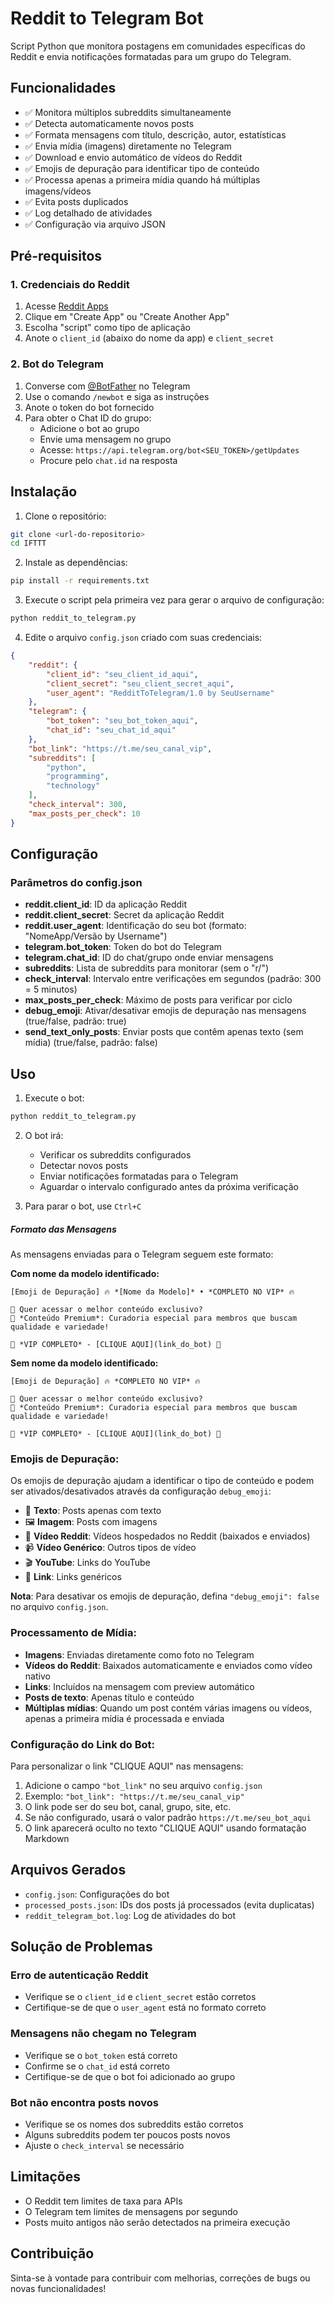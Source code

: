 # Reddit to Telegram Bot

Script Python que monitora postagens em comunidades específicas do Reddit e envia notificações formatadas para um grupo do Telegram.

## Funcionalidades

- ✅ Monitora múltiplos subreddits simultaneamente
- ✅ Detecta automaticamente novos posts
- ✅ Formata mensagens com título, descrição, autor, estatísticas
- ✅ Envia mídia (imagens) diretamente no Telegram
- ✅ Download e envio automático de vídeos do Reddit
- ✅ Emojis de depuração para identificar tipo de conteúdo
- ✅ Processa apenas a primeira mídia quando há múltiplas imagens/vídeos
- ✅ Evita posts duplicados
- ✅ Log detalhado de atividades
- ✅ Configuração via arquivo JSON

## Pré-requisitos

### 1. Credenciais do Reddit

1. Acesse [Reddit Apps](https://www.reddit.com/prefs/apps)
2. Clique em "Create App" ou "Create Another App"
3. Escolha "script" como tipo de aplicação
4. Anote o `client_id` (abaixo do nome da app) e `client_secret`

### 2. Bot do Telegram

1. Converse com [@BotFather](https://t.me/botfather) no Telegram
2. Use o comando `/newbot` e siga as instruções
3. Anote o token do bot fornecido
4. Para obter o Chat ID do grupo:
   - Adicione o bot ao grupo
   - Envie uma mensagem no grupo
   - Acesse: `https://api.telegram.org/bot<SEU_TOKEN>/getUpdates`
   - Procure pelo `chat.id` na resposta

## Instalação

1. Clone o repositório:
```bash
git clone <url-do-repositorio>
cd IFTTT
```

2. Instale as dependências:
```bash
pip install -r requirements.txt
```

3. Execute o script pela primeira vez para gerar o arquivo de configuração:
```bash
python reddit_to_telegram.py
```

4. Edite o arquivo `config.json` criado com suas credenciais:
```json
{
    "reddit": {
        "client_id": "seu_client_id_aqui",
        "client_secret": "seu_client_secret_aqui",
        "user_agent": "RedditToTelegram/1.0 by SeuUsername"
    },
    "telegram": {
        "bot_token": "seu_bot_token_aqui",
        "chat_id": "seu_chat_id_aqui"
    },
    "bot_link": "https://t.me/seu_canal_vip",
    "subreddits": [
        "python",
        "programming",
        "technology"
    ],
    "check_interval": 300,
    "max_posts_per_check": 10
}
```

## Configuração

### Parâmetros do config.json

- **reddit.client_id**: ID da aplicação Reddit
- **reddit.client_secret**: Secret da aplicação Reddit
- **reddit.user_agent**: Identificação do seu bot (formato: "NomeApp/Versão by Username")
- **telegram.bot_token**: Token do bot do Telegram
- **telegram.chat_id**: ID do chat/grupo onde enviar mensagens
- **subreddits**: Lista de subreddits para monitorar (sem o "r/")
- **check_interval**: Intervalo entre verificações em segundos (padrão: 300 = 5 minutos)
- **max_posts_per_check**: Máximo de posts para verificar por ciclo
- **debug_emoji**: Ativar/desativar emojis de depuração nas mensagens (true/false, padrão: true)
- **send_text_only_posts**: Enviar posts que contêm apenas texto (sem mídia) (true/false, padrão: false)

## Uso

1. Execute o bot:
```bash
python reddit_to_telegram.py
```

2. O bot irá:
   - Verificar os subreddits configurados
   - Detectar novos posts
   - Enviar notificações formatadas para o Telegram
   - Aguardar o intervalo configurado antes da próxima verificação

3. Para parar o bot, use `Ctrl+C`

##### Formato das Mensagens

As mensagens enviadas para o Telegram seguem este formato:

**Com nome da modelo identificado:**
```
[Emoji de Depuração] 🔥 *[Nome da Modelo]* • *COMPLETO NO VIP* 🔥

💎 Quer acessar o melhor conteúdo exclusivo?
🎯 *Conteúdo Premium*: Curadoria especial para membros que buscam qualidade e variedade!

🚀 *VIP COMPLETO* - [CLIQUE AQUI](link_do_bot) 🚀
```

**Sem nome da modelo identificado:**
```
[Emoji de Depuração] 🔥 *COMPLETO NO VIP* 🔥

💎 Quer acessar o melhor conteúdo exclusivo?
🎯 *Conteúdo Premium*: Curadoria especial para membros que buscam qualidade e variedade!

🚀 *VIP COMPLETO* - [CLIQUE AQUI](link_do_bot) 🚀
```

### Emojis de Depuração:
Os emojis de depuração ajudam a identificar o tipo de conteúdo e podem ser ativados/desativados através da configuração `debug_emoji`:
- 📝 **Texto**: Posts apenas com texto
- 🖼️ **Imagem**: Posts com imagens
- 🎥 **Vídeo Reddit**: Vídeos hospedados no Reddit (baixados e enviados)
- 📹 **Vídeo Genérico**: Outros tipos de vídeo
- 🎬 **YouTube**: Links do YouTube
- 🔗 **Link**: Links genéricos

**Nota**: Para desativar os emojis de depuração, defina `"debug_emoji": false` no arquivo `config.json`.

### Processamento de Mídia:
- **Imagens**: Enviadas diretamente como foto no Telegram
- **Vídeos do Reddit**: Baixados automaticamente e enviados como vídeo nativo
- **Links**: Incluídos na mensagem com preview automático
- **Posts de texto**: Apenas título e conteúdo
- **Múltiplas mídias**: Quando um post contém várias imagens ou vídeos, apenas a primeira mídia é processada e enviada

### Configuração do Link do Bot:
Para personalizar o link "CLIQUE AQUI" nas mensagens:
1. Adicione o campo `"bot_link"` no seu arquivo `config.json`
2. Exemplo: `"bot_link": "https://t.me/seu_canal_vip"`
3. O link pode ser do seu bot, canal, grupo, site, etc.
4. Se não configurado, usará o valor padrão `https://t.me/seu_bot_aqui`
5. O link aparecerá oculto no texto "CLIQUE AQUI" usando formatação Markdown



## Arquivos Gerados

- `config.json`: Configurações do bot
- `processed_posts.json`: IDs dos posts já processados (evita duplicatas)
- `reddit_telegram_bot.log`: Log de atividades do bot

## Solução de Problemas

### Erro de autenticação Reddit
- Verifique se o `client_id` e `client_secret` estão corretos
- Certifique-se de que o `user_agent` está no formato correto

### Mensagens não chegam no Telegram
- Verifique se o `bot_token` está correto
- Confirme se o `chat_id` está correto
- Certifique-se de que o bot foi adicionado ao grupo

### Bot não encontra posts novos
- Verifique se os nomes dos subreddits estão corretos
- Alguns subreddits podem ter poucos posts novos
- Ajuste o `check_interval` se necessário

## Limitações

- O Reddit tem limites de taxa para APIs
- O Telegram tem limites de mensagens por segundo
- Posts muito antigos não serão detectados na primeira execução

## Contribuição

Sinta-se à vontade para contribuir com melhorias, correções de bugs ou novas funcionalidades!